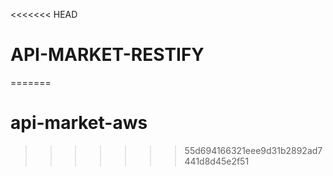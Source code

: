 <<<<<<< HEAD
# API-MARKET-RESTIFY
=======
# api-market-aws
>>>>>>> 55d694166321eee9d31b2892ad7441d8d45e2f51

